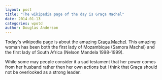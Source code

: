 ```yaml
---
layout: post
title: "The wikipedia page of the day is Graça Machel"
date: 2014-01-13
categories: wpotd
author: Douglas Anderson
---
```


Today's wikipedia page is about the amazing [Graça Machel][page]. This amazing
woman has been both the first lady of Mozambique (Samora Machel) and the first lady of South
Africa (Nelson Mandela 1998-1999). 

While some may people consider it a sad testament that her power comes from her
husband rather then her own actions but I think that Graça should not be
overlooked as a strong leader.

[page]: http://en.wikipedia.org/wiki/Gra%C3%A7a_Machel
